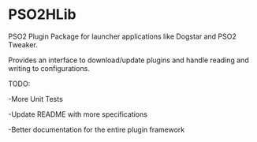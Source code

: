 # PSO2HLib

PSO2 Plugin Package for launcher applications like Dogstar and PSO2 
Tweaker.

Provides an interface to download/update plugins and handle reading and 
writing to configurations. 

TODO:

-More Unit Tests

-Update README with more specifications

-Better documentation for the entire plugin framework
